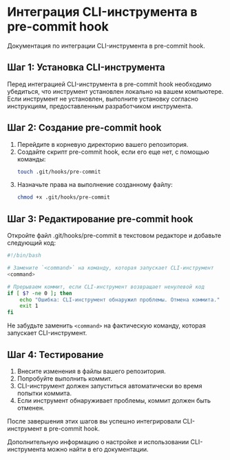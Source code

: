 # Интеграция CLI-инструмента в pre-commit hook

Документация по интеграции CLI-инструмента в pre-commit hook.

## Шаг 1: Установка CLI-инструмента

Перед интеграцией CLI-инструмента в pre-commit hook необходимо убедиться, что инструмент установлен локально на вашем компьютере. Если инструмент не установлен, выполните установку согласно инструкциям, предоставленным разработчиком инструмента.

## Шаг 2: Создание pre-commit hook

1. Перейдите в корневую директорию вашего репозитория.
2. Создайте скрипт pre-commit hook, если его еще нет, с помощью команды:
   ```bash
   touch .git/hooks/pre-commit
   ```
3. Назначьте права на выполнение созданному файлу:
   ```bash
   chmod +x .git/hooks/pre-commit
   ```

## Шаг 3: Редактирование pre-commit hook

Откройте файл .git/hooks/pre-commit в текстовом редакторе и добавьте следующий код:

```bash
#!/bin/bash

# Замените `<command>` на команду, которая запускает CLI-инструмент
<command>

# Прерываем коммит, если CLI-инструмент возвращает ненулевой код
if [ $? -ne 0 ]; then
    echo "Ошибка: CLI-инструмент обнаружил проблемы. Отмена коммита."
    exit 1
fi
```

Не забудьте заменить `<command>` на фактическую команду, которая запускает CLI-инструмент.

## Шаг 4: Тестирование

1. Внесите изменения в файлы вашего репозитория.
2. Попробуйте выполнить коммит.
3. CLI-инструмент должен запуститься автоматически во время попытки коммита.
4. Если инструмент обнаруживает проблемы, коммит должен быть отменен.

После завершения этих шагов вы успешно интегрировали CLI-инструмент в pre-commit hook.

Дополнительную информацию о настройке и использовании CLI-инструмента можно найти в его документации.